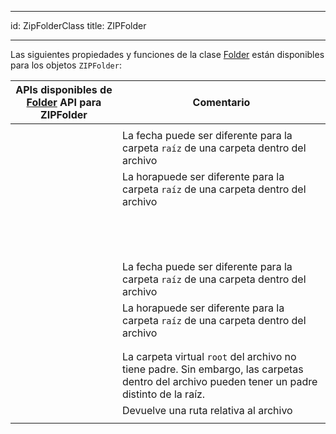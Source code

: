 - - -
id: ZipFolderClass title: ZIPFolder
- - -


Las siguientes propiedades y funciones de la clase [Folder](FolderClass.md) están disponibles para los objetos `ZIPFolder`:


| APIs disponibles de [Folder](FolderClass.md) API para ZIPFolder                                  | Comentario                                                                                                                                    |
| ------------------------------------------------------------------------------------------------ | --------------------------------------------------------------------------------------------------------------------------------------------- |
| [<!-- INCLUDE #directory.copyTo().Syntax -->](FolderClass.md#copyto)                   |                                                                                                                                               |
| [<!-- INCLUDE #directory.creationDate.Syntax -->](FolderClass.md#creationdate)         | La fecha puede ser diferente para la carpeta `raíz` de una carpeta dentro del archivo                                                         |
| [<!-- INCLUDE #directory.creationTime.Syntax -->](FolderClass.md#creationtime)         | La horapuede ser diferente para la carpeta `raíz` de una carpeta dentro del archivo                                                           |
| [<!-- INCLUDE #directory.exists.Syntax -->](FolderClass.md#exists)                     |                                                                                                                                               |
| [<!-- INCLUDE #directory.extension.Syntax -->](FolderClass.md#extension)               |                                                                                                                                               |
| [<!-- INCLUDE #directory.file().Syntax -->](FolderClass.md#file)                       |                                                                                                                                               |
| [<!-- INCLUDE #directory.files().Syntax -->](FolderClass.md#files)                     |                                                                                                                                               |
| [<!-- INCLUDE #directory.folder().Syntax -->](FolderClass.md#folder)                   |                                                                                                                                               |
| [<!-- INCLUDE #directory.folders().Syntax -->](FolderClass.md#folders)                 |                                                                                                                                               |
| [<!-- INCLUDE #directory.fullName.Syntax -->](FolderClass.md#fullname)                 |                                                                                                                                               |
| [<!-- INCLUDE #directory.getIcon().Syntax -->](FolderClass.md#geticon)                 |                                                                                                                                               |
| [<!-- INCLUDE #directory.hidden.Syntax -->](FolderClass.md#hidden)                     |                                                                                                                                               |
| [<!-- INCLUDE #directory.isAlias.Syntax -->](FolderClass.md#isalias)                   |                                                                                                                                               |
| [<!-- INCLUDE #directory.isFile.Syntax -->](FolderClass.md#isfile)                     |                                                                                                                                               |
| [<!-- INCLUDE #directory.isFolder.Syntax -->](FolderClass.md#isfolder)                 |                                                                                                                                               |
| [<!-- INCLUDE #directory.isPackage.Syntax -->](FolderClass.md#ispackage)               |                                                                                                                                               |
| [<!-- INCLUDE #directory.modificationDate.Syntax -->](FolderClass.md#modificationdate) | La fecha puede ser diferente para la carpeta `raíz` de una carpeta dentro del archivo                                                         |
| [<!-- INCLUDE #directory.modificationTime.Syntax -->](FolderClass.md#modificationtime) | La horapuede ser diferente para la carpeta `raíz` de una carpeta dentro del archivo                                                           |
| [<!-- INCLUDE #directory.name.Syntax -->](FolderClass.md#name)                         |                                                                                                                                               |
| [<!-- INCLUDE #directory.original.Syntax -->](FolderClass.md#original)                 |                                                                                                                                               |
| [<!-- INCLUDE #directory.parent.Syntax -->](FolderClass.md#parent)                     | La carpeta virtual `root` del archivo no tiene padre. Sin embargo, las carpetas dentro del archivo pueden tener un padre distinto de la raíz. |
| [<!-- INCLUDE #directory.path.Syntax -->](FolderClass.md#path)                         | Devuelve una ruta relativa al archivo                                                                                                         |
| [<!-- INCLUDE #directory.platformPath.Syntax -->](FolderClass.md#platformpath)         |                                                                                                                                               |

